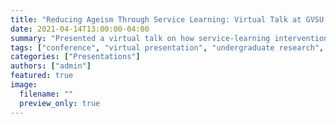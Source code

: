 ```yaml
---
title: "Reducing Ageism Through Service Learning: Virtual Talk at GVSU Student Scholars Day (2021)"
date: 2021-04-14T13:00:00-04:00
summary: "Presented a virtual talk on how service-learning interventions in aging education may reduce ageism among college students."
tags: ["conference", "virtual presentation", "undergraduate research", "ageism", "GVSU"]
categories: ["Presentations"]
authors: ["admin"]
featured: true
image:
  filename: ""
  preview_only: true
---
```

